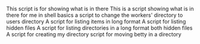 This script is for showing what is in there
This is a script showing what is in there for me in shell basics
a script to change the workers' directory to users directory
A script for listing items in long format
A script for listing hidden files
A script for listing directories in a long format both hidden files
A script for creating my directory
script for moving betty in a directory 
